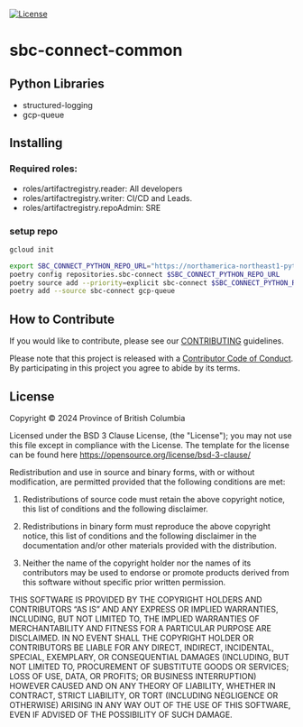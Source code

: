 [![License](https://img.shields.io/badge/License-BSD%203%20Clause-blue.svg)](LICENSE)

# sbc-connect-common 

## Python Libraries

- structured-logging
- gcp-queue


## Installing
### Required roles:
- roles/artifactregistry.reader: All developers
- roles/artifactregistry.writer: CI/CD and Leads.
- roles/artifactregistry.repoAdmin: SRE
### setup repo
```bash
gcloud init
```

```bash
export SBC_CONNECT_PYTHON_REPO_URL="https://northamerica-northeast1-python.pkg.dev/c4hnrd-tools/python/"
poetry config repositories.sbc-connect $SBC_CONNECT_PYTHON_REPO_URL
poetry source add --priority=explicit sbc-connect $SBC_CONNECT_PYTHON_REPO_URL
poetry add --source sbc-connect gcp-queue
```
## How to Contribute

If you would like to contribute, please see our [CONTRIBUTING](./CONTRIBUTING.md) guidelines.

Please note that this project is released with a [Contributor Code of Conduct](./CODE_OF_CONDUCT.md).
By participating in this project you agree to abide by its terms.

## License
Copyright © 2024 Province of British Columbia

Licensed under the BSD 3 Clause License, (the "License");
you may not use this file except in compliance with the License.
The template for the license can be found here
   https://opensource.org/license/bsd-3-clause/

Redistribution and use in source and binary forms,
with or without modification, are permitted provided that the
following conditions are met:

1. Redistributions of source code must retain the above copyright notice,
   this list of conditions and the following disclaimer.

2. Redistributions in binary form must reproduce the above copyright notice,
   this list of conditions and the following disclaimer in the documentation
   and/or other materials provided with the distribution.

3. Neither the name of the copyright holder nor the names of its contributors
   may be used to endorse or promote products derived from this software
   without specific prior written permission.

THIS SOFTWARE IS PROVIDED BY THE COPYRIGHT HOLDERS AND CONTRIBUTORS “AS IS”
AND ANY EXPRESS OR IMPLIED WARRANTIES, INCLUDING, BUT NOT LIMITED TO,
THE IMPLIED WARRANTIES OF MERCHANTABILITY AND FITNESS FOR A PARTICULAR PURPOSE
ARE DISCLAIMED. IN NO EVENT SHALL THE COPYRIGHT HOLDER OR CONTRIBUTORS BE
LIABLE FOR ANY DIRECT, INDIRECT, INCIDENTAL, SPECIAL, EXEMPLARY, OR
CONSEQUENTIAL DAMAGES (INCLUDING, BUT NOT LIMITED TO, PROCUREMENT OF
SUBSTITUTE GOODS OR SERVICES; LOSS OF USE, DATA, OR PROFITS; OR BUSINESS
INTERRUPTION) HOWEVER CAUSED AND ON ANY THEORY OF LIABILITY, WHETHER IN
CONTRACT, STRICT LIABILITY, OR TORT (INCLUDING NEGLIGENCE OR OTHERWISE)
ARISING IN ANY WAY OUT OF THE USE OF THIS SOFTWARE, EVEN IF ADVISED OF THE
POSSIBILITY OF SUCH DAMAGE.
